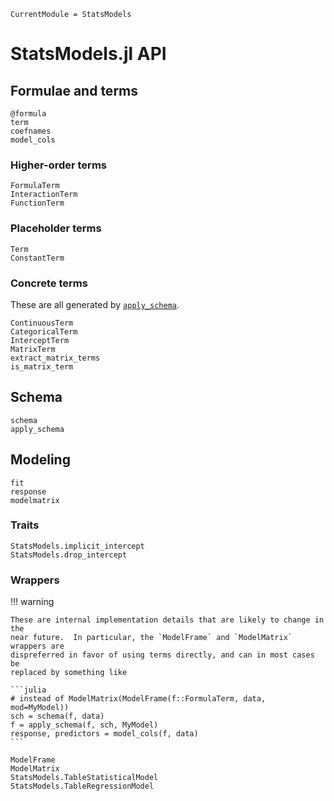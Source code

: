 ```@meta
CurrentModule = StatsModels
```

# StatsModels.jl API

## Formulae and terms

```@docs
@formula
term
coefnames
model_cols
```

### Higher-order terms

```@docs
FormulaTerm
InteractionTerm
FunctionTerm
```

### Placeholder terms

```@docs
Term
ConstantTerm
```

### Concrete terms

These are all generated by [`apply_schema`](@ref).

```@docs
ContinuousTerm
CategoricalTerm
InterceptTerm
MatrixTerm
extract_matrix_terms
is_matrix_term
```

## Schema

```@docs
schema
apply_schema
```

## Modeling

```@docs
fit
response
modelmatrix
```

### Traits

```@docs
StatsModels.implicit_intercept
StatsModels.drop_intercept
```

### Wrappers

!!! warning

    These are internal implementation details that are likely to change in the
    near future.  In particular, the `ModelFrame` and `ModelMatrix` wrappers are
    dispreferred in favor of using terms directly, and can in most cases be
    replaced by something like 
    
    ```julia
    # instead of ModelMatrix(ModelFrame(f::FormulaTerm, data, mod=MyModel))
    sch = schema(f, data)
    f = apply_schema(f, sch, MyModel)
    response, predictors = model_cols(f, data)
    ```

```@docs
ModelFrame
ModelMatrix
StatsModels.TableStatisticalModel
StatsModels.TableRegressionModel
```
